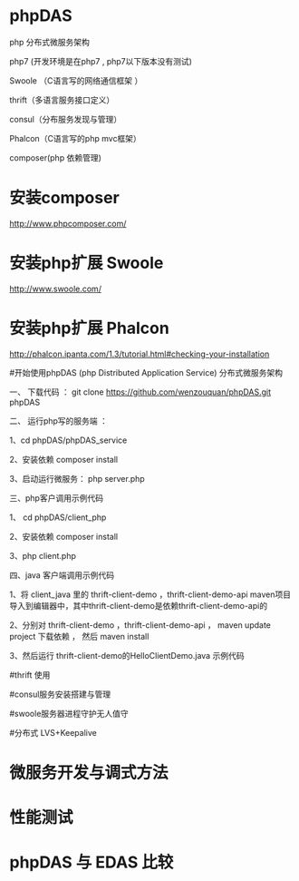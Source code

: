 # phpDAS

php 分布式微服务架构

php7  (开发环境是在php7 , php7以下版本没有测试)

Swoole （C语言写的网络通信框架 ）

thrift（多语言服务接口定义）

consul（分布服务发现与管理）

Phalcon（C语言写的php mvc框架）

composer(php 依赖管理)




# 安装composer 

http://www.phpcomposer.com/




# 安装php扩展 Swoole

http://www.swoole.com/




# 安装php扩展 Phalcon 

http://phalcon.ipanta.com/1.3/tutorial.html#checking-your-installation




#开始使用phpDAS (php Distributed Application Service) 分布式微服务架构



一、 下载代码 ： git clone https://github.com/wenzouquan/phpDAS.git phpDAS




二、 运行php写的服务端 ： 

1、cd phpDAS/phpDAS_service 

2、安装依赖 composer install

3、启动运行微服务： php server.php 





三、php客户调用示例代码

1、 cd phpDAS/client_php 

2、安装依赖 composer install

3、php client.php




四、java 客户端调用示例代码

1、将 client_java 里的 thrift-client-demo ，thrift-client-demo-api  maven项目导入到编辑器中，其中thrift-client-demo是依赖thrift-client-demo-api的

2、分别对 thrift-client-demo ，thrift-client-demo-api ， maven update project 下载依赖 ， 然后 maven install 

3、然后运行 thrift-client-demo的HelloClientDemo.java 示例代码 



#thrift 使用


#consul服务安装搭建与管理


#swoole服务器进程守护无人值守


#分布式 LVS+Keepalive 


# 微服务开发与调式方法


# 性能测试


# phpDAS 与 EDAS 比较










